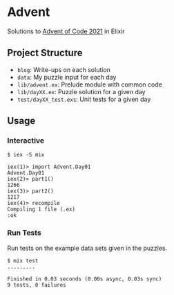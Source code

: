 # Advent

Solutions to [Advent of Code 2021](https://adventofcode.com/2021) in Elixir

## Project Structure

- `blog`: Write-ups on each solution
- `data`: My puzzle input for each day
- `lib/advent.ex`: Prelude module with common code
- `lib/dayXX.ex`: Puzzle solution for a given day
- `test/dayXX_test.exs`: Unit tests for a given day

## Usage

### Interactive

```shell
$ iex -S mix

iex(1)> import Advent.Day01
Advent.Day01
iex(2)> part1()
1266
iex(3)> part2()
1217
iex(4)> recompile
Compiling 1 file (.ex)
:ok
```

### Run Tests

Run tests on the example data sets given in the puzzles.

```shell
$ mix test
.........

Finished in 0.03 seconds (0.00s async, 0.03s sync)
9 tests, 0 failures
```
